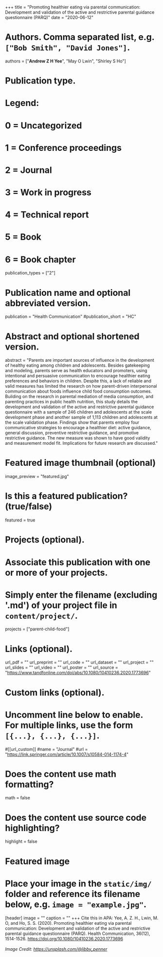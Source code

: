+++
title = "Promoting healthier eating via parental communication: Development and validation of the active and restrictive parental guidance questionnaire (PARQ)"
date = "2020-06-12"

# Authors. Comma separated list, e.g. `["Bob Smith", "David Jones"]`.

authors = ["**Andrew Z H Yee**", "May O Lwin", "Shirley S Ho"]

# Publication type.
# Legend:
# 0 = Uncategorized
# 1 = Conference proceedings
# 2 = Journal
# 3 = Work in progress
# 4 = Technical report
# 5 = Book
# 6 = Book chapter
publication_types = ["2"]

# Publication name and optional abbreviated version.
publication = "Health Communication"
#publication_short = "HC"

# Abstract and optional shortened version.

abstract = "Parents are important sources of influence in the development of healthy eating among children and adolescents. Besides gatekeeping and modeling, parents serve as health educators and promoters, using intentional and persuasive communication to encourage healthier eating preferences and behaviors in children. Despite this, a lack of reliable and valid measures has limited the research on how parent-driven interpersonal communication about foods influence child food consumption outcomes. Building on the research in parental mediation of media consumption, and parenting practices in public health nutrition, this study details the development and validation of the active and restrictive parental guidance questionnaire with a sample of 246 children and adolescents at the scale development phase and another sample of 1,113 children and adolescents at the scale validation phase. Findings show that parents employ four communicative strategies to encourage a healthier diet: active guidance, general discussion, preventive restrictive guidance, and promotive restrictive guidance. The new measure was shown to have good validity and measurement model fit. Implications for future research are discussed."

# Featured image thumbnail (optional)
image_preview = "featured.jpg"

# Is this a featured publication? (true/false)
featured = true

# Projects (optional).
#   Associate this publication with one or more of your projects.
#   Simply enter the filename (excluding '.md') of your project file in `content/project/`.
projects = ["parent-child-food"]

# Links (optional).
url_pdf = ""
url_preprint = ""
url_code = ""
url_dataset = ""
url_project = ""
url_slides = ""
url_video = ""
url_poster = ""
url_source = "https://www.tandfonline.com/doi/abs/10.1080/10410236.2020.1773696"

# Custom links (optional).
#   Uncomment line below to enable. For multiple links, use the form `[{...}, {...}, {...}]`.
#[[url_custom]]
#name = "Journal"
#url = "https://link.springer.com/article/10.1007/s10584-014-1174-4"

# Does the content use math formatting?
math = false

# Does the content use source code highlighting?
highlight = false

# Featured image
# Place your image in the `static/img/` folder and reference its filename below, e.g. `image = "example.jpg"`.
[header]
image = ""
caption = ""
+++
Cite this in APA: Yee, A. Z. H., Lwin, M. O, and Ho, S. S. (2020). Promoting healthier eating via parental communication: Development and validation of the active and restrictive parental guidance questionnaire (PARQ). Health Communication, 36(12), 1514-1526. https://doi.org/10.1080/10410236.2020.1773696
<br/>
<br/>
*Image Credit: https://unsplash.com/@libby_penner*
